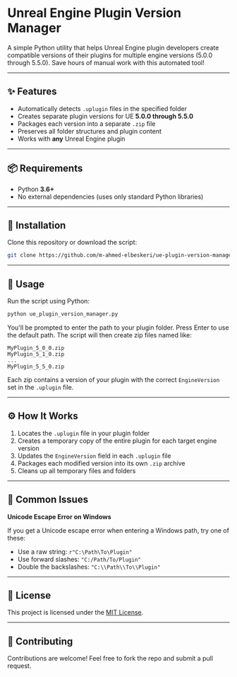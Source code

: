 # Unreal Engine Plugin Version Manager

A simple Python utility that helps Unreal Engine plugin developers create compatible versions of their plugins for multiple engine versions (5.0.0 through 5.5.0). Save hours of manual work with this automated tool!

---

## ✨ Features

* Automatically detects `.uplugin` files in the specified folder
* Creates separate plugin versions for UE **5.0.0 through 5.5.0**
* Packages each version into a separate `.zip` file
* Preserves all folder structures and plugin content
* Works with **any** Unreal Engine plugin

---

## 📦 Requirements

* Python **3.6+**
* No external dependencies (uses only standard Python libraries)

---

## 🚀 Installation

Clone this repository or download the script:

```bash
git clone https://github.com/m-ahmed-elbeskeri/ue-plugin-version-manager.git
```

---

## 🔧 Usage

Run the script using Python:

```bash
python ue_plugin_version_manager.py
```

You'll be prompted to enter the path to your plugin folder. Press Enter to use the default path.
The script will then create zip files named like:

```
MyPlugin_5_0_0.zip
MyPlugin_5_1_0.zip
...
MyPlugin_5_5_0.zip
```

Each zip contains a version of your plugin with the correct `EngineVersion` set in the `.uplugin` file.

---

## ⚙️ How It Works

1. Locates the `.uplugin` file in your plugin folder
2. Creates a temporary copy of the entire plugin for each target engine version
3. Updates the `EngineVersion` field in each `.uplugin` file
4. Packages each modified version into its own `.zip` archive
5. Cleans up all temporary files and folders

---

## 🪯 Common Issues

**Unicode Escape Error on Windows**

If you get a Unicode escape error when entering a Windows path, try one of these:

* Use a raw string: `r"C:\Path\To\Plugin"`
* Use forward slashes: `"C:/Path/To/Plugin"`
* Double the backslashes: `"C:\\Path\\To\\Plugin"`

---

## 📄 License

This project is licensed under the [MIT License](LICENSE).

---

## 🤝 Contributing

Contributions are welcome! Feel free to fork the repo and submit a pull request.
